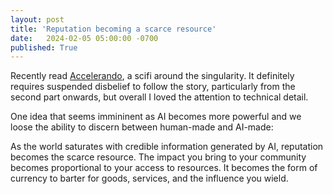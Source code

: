 ```yaml
---
layout: post
title: 'Reputation becoming a scarce resource'
date:   2024-02-05 05:00:00 -0700
published: True 
---
```


Recently read [Accelerando](https://en.wikipedia.org/wiki/Accelerando), a scifi around the singularity. It definitely requires suspended disbelief to follow the story, particularly from the second part onwards, but overall I loved the attention to technical detail. 

One idea that seems immininent as AI becomes more powerful and we loose the ability to discern between human-made and AI-made:

As the world saturates with credible information generated by AI, reputation becomes the scarce resource. The impact you bring to your community becomes proportional to your access to resources. It becomes the form of currency to barter for goods, services, and the influence you wield.

